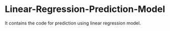 # Linear-Regression-Prediction-Model
It contains the code for prediction using linear regression model.
